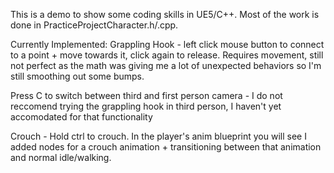 This is a demo to show some coding skills in UE5/C++. Most of the work is done in PracticeProjectCharacter.h/.cpp.

Currently Implemented:
Grappling Hook - left click mouse button to connect to a point + move towards it, click again to release.
Requires movement, still not perfect as the math was giving me a lot of unexpected behaviors so I'm still smoothing out some bumps.

Press C to switch between third and first person camera - I do not reccomend trying the grappling hook in third person, I haven't yet accomodated for that functionality

Crouch - Hold ctrl to crouch. In the player's anim blueprint you will see I added nodes for a crouch animation + transitioning between that animation and normal idle/walking.
